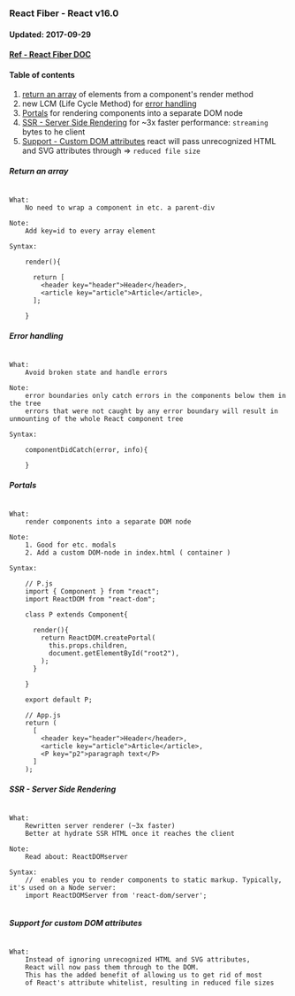 ### React Fiber - React v16.0

#### Updated: 2017-09-29

#### [Ref - React Fiber DOC](https://facebook.github.io/react/blog/2017/09/26/react-v16.0.html)

#### Table of contents
1. [return an array](#return-an-array) of elements from a component's render method
2. new LCM (Life Cycle Method) for [error handling](#error-handling)
3. [Portals](#portals) for rendering components into a separate DOM node
4. [SSR - Server Side Rendering](#SSR) for ~3x faster performance: `streaming` bytes to he client
5. [Support - Custom DOM attributes](#cda) react will pass unrecognized HTML and SVG attributes through => `reduced file size`



<h5 id="return-an-array">Return an array</h5>

```

What:
    No need to wrap a component in etc. a parent-div

Note:
    Add key=id to every array element

Syntax:

    render(){

      return [
        <header key="header">Header</header>,
        <article key="article">Article</article>,
      ];

    }

```


<h5 id="error-handling">Error handling</h5>

```

What:
    Avoid broken state and handle errors

Note:
    error boundaries only catch errors in the components below them in the tree
    errors that were not caught by any error boundary will result in unmounting of the whole React component tree

Syntax:

    componentDidCatch(error, info){

    }

```


<h5 id="portals">Portals</h5>

```

What:
    render components into a separate DOM node

Note:
    1. Good for etc. modals
    2. Add a custom DOM-node in index.html ( container )

Syntax:

    // P.js
    import { Component } from "react";
    import ReactDOM from "react-dom";

    class P extends Component{

      render(){
        return ReactDOM.createPortal(
          this.props.children,
          document.getElementById("root2"),
        );
      }

    }

    export default P;

    // App.js
    return (
      [
        <header key="header">Header</header>,
        <article key="article">Article</article>,
        <P key="p2">paragraph text</P>
      ]
    );

```

<h5 id="SSR">SSR - Server Side Rendering</h5>

```

What:
    Rewritten server renderer (~3x faster)
    Better at hydrate SSR HTML once it reaches the client

Note:
    Read about: ReactDOMserver

Syntax:
    //  enables you to render components to static markup. Typically, it's used on a Node server:
    import ReactDOMServer from 'react-dom/server';


```

<h5 id="cda">Support for custom DOM attributes</h5>

```

What:
    Instead of ignoring unrecognized HTML and SVG attributes,
    React will now pass them through to the DOM.
    This has the added benefit of allowing us to get rid of most
    of React's attribute whitelist, resulting in reduced file sizes

```